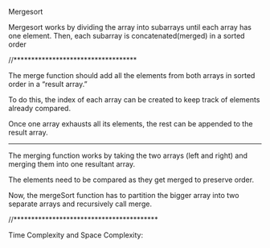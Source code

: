 Mergesort

Mergesort works by dividing the array into subarrays until each array has one element.
Then, each subarray is concatenated(merged) in a sorted order

//***********************************

The merge function should add all the elements from both arrays in sorted order in a “result array.”

To do this, the index of each array can be created to keep track of elements already compared.

Once one array exhausts all its elements, the rest can be appended to the result array.

--------------------------------------------

The merging function works by taking the two arrays (left and right) and merging them into one resultant array.

The elements need to be compared as they get merged to preserve order.

Now, the mergeSort function has to partition the bigger array into two separate arrays and recursively call merge.

//*****************************************

Time Complexity and Space Complexity:
